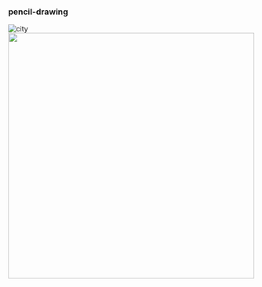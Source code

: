 ### pencil-drawing


![city](https://github.com/eunhatbe/pencil-drawing/blob/main/img/city.png)
<img src="https://github.com/eunhatbe/pencil-drawing/blob/main/img/city.png" width="500" height="500"/>
